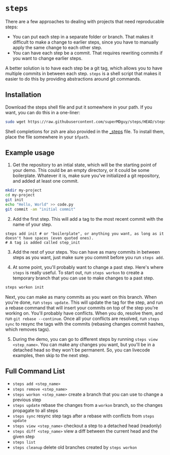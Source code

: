 # `steps`
There are a few approaches to dealing with projects that need reproducable steps:

* You can put each step in a separate folder or branch. That makes it difficult to make a change to earlier steps, since you have to manually apply the same change to each other step.
* You can have each step be a commit. That requires rewriting commits if you want to change earlier steps.

A better solution is to have each step be a git tag, which allows you to have multiple commits in between each step. `steps` is a shell script that makes it easier to do this by providing abstractions around git commands.

## Installation

Download the steps shell file and put it somewhere in your path. If you want, you can do this in a one-liner:

```bash
sudo wget https://raw.githubusercontent.com/superMDguy/steps/HEAD/steps -O /usr/local/bin/steps && sudo chmod +x /usr/local/bin/steps
```

Shell completions for zsh are also provided in the [_steps](https://github.com/superMDguy/steps/blob/HEAD/_steps) file. To install them, place the file somewhere in your `$fpath`.

## Example usage

1. Get the repository to an intial state, which will be the starting point of your demo. This could be an empty directory, or it could be some boilerplate. Whatever it is, make sure you've initialized a git repository, and added at least one commit.

```bash
mkdir my-project
cd my-project
git init
echo "Hello, World" >> code.py
git commit -am "initial commit"
```

2. Add the first step. This will add a tag to the most recent commit with the name of your step.

```
steps add init # or "boilerplate", or anything you want, as long as it doesn't have spaces (even quoted ones).
# A tag is added called step_init
```

3. Add the rest of your steps. You can have as many commits in between steps as you want, just make sure you commit before you run `steps add`.

4. At some point, you'll probably want to change a past step. Here's where `steps` is really useful. To start out, run `steps workon` to create a temporary branch that you can use to make changes to a past step.

```bash
steps workon init
```

Next, you can make as many commits as you want on this branch. When you're done, run `steps update`. This will update the tag for the step, and run a rebase command that will insert your commits on top of the step you're working on. You'll probably have conflicts. When you do, resolve them, and run `git rebase --continue`. Once all your conflicts are resolved, run `steps sync` to resync the tags with the commits (rebasing changes commit hashes, which removes tags).

5. During the demo, you can go to different steps by running `steps view <step_name>`. You can make any changes you want, but you'll be in a detached head so they won't be permanent. So, you can livecode examples, then skip to the next step.

## Full Command List

* `steps add <step_name>`
* `steps remove <step_name>`
* `steps workon <step_name>` create a branch that you can use to change a previous step
* `steps update` rebase the changes from a `workon` branch, so the changes propagate to all steps
* `steps sync` resync step tags after a rebase with conflicts from `steps update`
* `steps view <step_name>` checkout a step to a detached head (readonly)
* `steps diff <step_name>` view a diff between the current head and the given step
* `steps list`
* `steps cleanup` delete old branches created by `steps workon`
